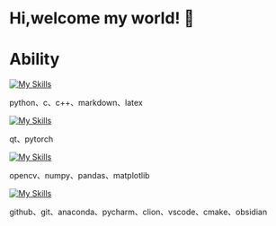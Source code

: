 # Hi,welcome my world! 👋

# Ability

[![My Skills](https://skillicons.dev/icons?i=py,c,cpp,markdown,latex&theme=dark)](https://skillicons.dev)

python、c、c++、markdown、latex

[![My Skills](https://skillicons.dev/icons?i=qt,pytorch&theme=dark)](https://skillicons.dev)

qt、pytorch

[![My Skills](https://skillicons.dev/icons?i=opencv&theme=dark)](https://skillicons.dev)

opencv、numpy、pandas、matplotlib

[![My Skills](https://skillicons.dev/icons?i=github,git,anaconda,pycharm,clion,vscode,cmake,obsidian&theme=dark)](https://skillicons.dev)

github、git、anaconda、pycharm、clion、vscode、cmake、obsidian


<!--
**SaltGardenia/SaltGardenia** is a ✨ _special_ ✨ repository because its `README.md` (this file) appears on your GitHub profile.

Here are some ideas to get you started:

- 🔭 I’m currently working on ...
- 🌱 I’m currently learning ...
- 👯 I’m looking to collaborate on ...
- 🤔 I’m looking for help with ...
- 💬 Ask me about ...
- 📫 How to reach me: ...
- 😄 Pronouns: ...
- ⚡ Fun fact: ...
-->
